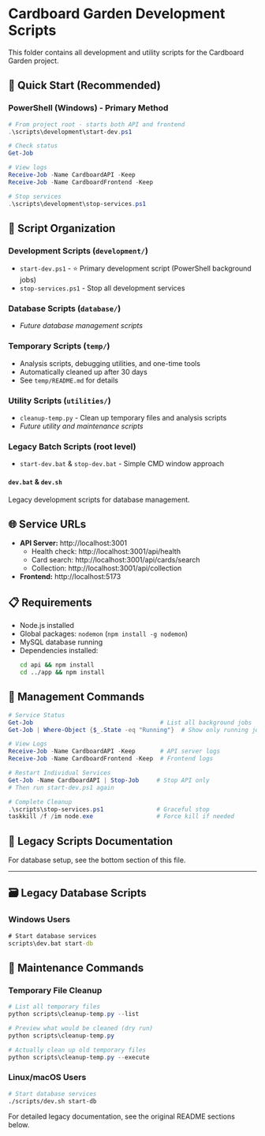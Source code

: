 # Cardboard Garden Development Scripts

This folder contains all development and utility scripts for the Cardboard Garden project.

## 🚀 **Quick Start (Recommended)**

### PowerShell (Windows) - Primary Method
```powershell
# From project root - starts both API and frontend
.\scripts\development\start-dev.ps1

# Check status
Get-Job

# View logs
Receive-Job -Name CardboardAPI -Keep
Receive-Job -Name CardboardFrontend -Keep

# Stop services
.\scripts\development\stop-services.ps1
```

## 📁 **Script Organization**

### **Development Scripts** (`development/`)
- `start-dev.ps1` - ⭐ Primary development script (PowerShell background jobs)
- `stop-services.ps1` - Stop all development services

### **Database Scripts** (`database/`)
- *Future database management scripts*

### **Temporary Scripts** (`temp/`)
- Analysis scripts, debugging utilities, and one-time tools
- Automatically cleaned up after 30 days
- See `temp/README.md` for details

### **Utility Scripts** (`utilities/`)
- `cleanup-temp.py` - Clean up temporary files and analysis scripts
- *Future utility and maintenance scripts*

### **Legacy Batch Scripts** (root level)
- `start-dev.bat` & `stop-dev.bat` - Simple CMD window approach

#### `dev.bat` & `dev.sh`
Legacy development scripts for database management.

## 🌐 **Service URLs**

- **API Server:** http://localhost:3001
  - Health check: http://localhost:3001/api/health
  - Card search: http://localhost:3001/api/cards/search
  - Collection: http://localhost:3001/api/collection
- **Frontend:** http://localhost:5173

## 📋 **Requirements**

- Node.js installed
- Global packages: `nodemon` (`npm install -g nodemon`)
- MySQL database running
- Dependencies installed:
  ```bash
  cd api && npm install
  cd ../app && npm install
  ```

## 🔧 **Management Commands**

```powershell
# Service Status
Get-Job                                    # List all background jobs
Get-Job | Where-Object {$_.State -eq "Running"}  # Show only running jobs

# View Logs
Receive-Job -Name CardboardAPI -Keep       # API server logs
Receive-Job -Name CardboardFrontend -Keep  # Frontend logs

# Restart Individual Services
Get-Job -Name CardboardAPI | Stop-Job     # Stop API only
# Then run start-dev.ps1 again

# Complete Cleanup
.\scripts\stop-services.ps1               # Graceful stop
taskkill /f /im node.exe                  # Force kill if needed
```

## 📝 **Legacy Scripts Documentation**

For database setup, see the bottom section of this file.

---

## 🗃️ **Legacy Database Scripts**

### **Windows Users**
```cmd
# Start database services
scripts\dev.bat start-db
```

## 🧹 **Maintenance Commands**

### **Temporary File Cleanup**
```powershell
# List all temporary files
python scripts\cleanup-temp.py --list

# Preview what would be cleaned (dry run)
python scripts\cleanup-temp.py

# Actually clean up old temporary files
python scripts\cleanup-temp.py --execute
```

### **Linux/macOS Users**
```bash
# Start database services
./scripts/dev.sh start-db
```

For detailed legacy documentation, see the original README sections below.

